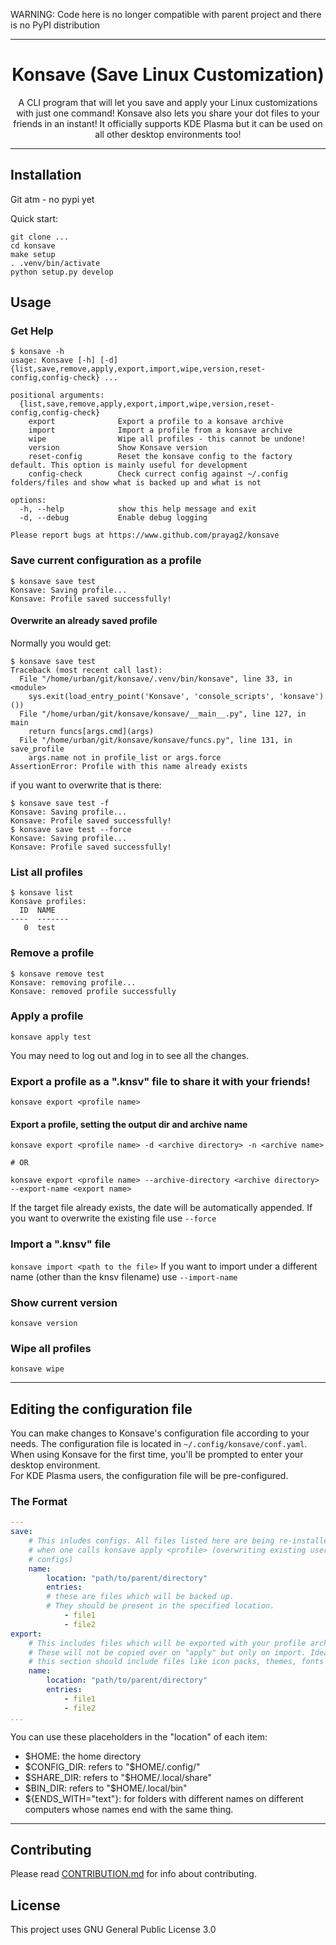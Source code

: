 WARNING: Code here is no longer compatible with parent project and there is no PyPI distribution

---

<h1 align=center> Konsave (Save Linux Customization) </h1>
<p align=center>A CLI program that will let you save and apply your Linux customizations with just one command! Konsave also lets you share your dot files to your friends in an instant! It officially supports KDE Plasma but it can be used on all other desktop environments too!</p>

---

## Installation

Git atm - no pypi yet

Quick start:

```
git clone ...
cd konsave
make setup
. .venv/bin/activate
python setup.py develop
```

## Usage
### Get Help

```
$ konsave -h
usage: Konsave [-h] [-d] {list,save,remove,apply,export,import,wipe,version,reset-config,config-check} ...

positional arguments:
  {list,save,remove,apply,export,import,wipe,version,reset-config,config-check}
    export              Export a profile to a konsave archive
    import              Import a profile from a konsave archive
    wipe                Wipe all profiles - this cannot be undone!
    version             Show Konsave version
    reset-config        Reset the konsave config to the factory default. This option is mainly useful for development
    config-check        Check currect config against ~/.config folders/files and show what is backed up and what is not

options:
  -h, --help            show this help message and exit
  -d, --debug           Enable debug logging

Please report bugs at https://www.github.com/prayag2/konsave
```

### Save current configuration as a profile

```
$ konsave save test
Konsave: Saving profile...
Konsave: Profile saved successfully!
```

#### Overwrite an already saved profile

Normally you would get:

```
$ konsave save test
Traceback (most recent call last):
  File "/home/urban/git/konsave/.venv/bin/konsave", line 33, in <module>
    sys.exit(load_entry_point('Konsave', 'console_scripts', 'konsave')())
  File "/home/urban/git/konsave/konsave/__main__.py", line 127, in main
    return funcs[args.cmd](args)
  File "/home/urban/git/konsave/konsave/funcs.py", line 131, in save_profile
    args.name not in profile_list or args.force
AssertionError: Profile with this name already exists
```

if you want to overwrite that is there:

```
$ konsave save test -f
Konsave: Saving profile...
Konsave: Profile saved successfully!
$ konsave save test --force
Konsave: Saving profile...
Konsave: Profile saved successfully!
```

### List all profiles

```
$ konsave list
Konsave profiles:
  ID  NAME
----  -------
   0  test
```

### Remove a profile
```
$ konsave remove test
Konsave: removing profile...
Konsave: removed profile successfully
```

### Apply a profile
`konsave apply test`

You may need to log out and log in to see all the changes.  

### Export a profile as a ".knsv" file to share it with your friends!
`konsave export <profile name>` 
#### Export a profile, setting the output dir and archive name
```
konsave export <profile name> -d <archive directory> -n <archive name>

# OR

konsave export <profile name> --archive-directory <archive directory> --export-name <export name>
```

If the target file already exists, the date will be automatically appended. If you want to overwrite the existing file use `--force`

### Import a ".knsv" file
`konsave import <path to the file>` 
If you want to import under a different name (other than the knsv filename) use `--import-name`

### Show current version
`konsave version`

### Wipe all profiles
`konsave wipe`

  
---
  

## Editing the configuration file
You can make changes to Konsave's configuration file according to your needs. The configuration file is located in `~/.config/konsave/conf.yaml`.
When using Konsave for the first time, you'll be prompted to enter your desktop environment.  
For KDE Plasma users, the configuration file will be pre-configured.

### The Format
```yaml
---
save:
    # This inludes configs. All files listed here are being re-installed
    # when one calls konsave apply <profile> (overwriting existing user
    # configs)
    name:
        location: "path/to/parent/directory"
        entries: 
        # these are files which will be backed up. 
        # They should be present in the specified location.
            - file1
            - file2
export:
    # This includes files which will be exported with your profile archive.
    # These will not be copied over on "apply" but only on import. Ideally
    # this section should include files like icon packs, themes, fonts
    name:
        location: "path/to/parent/directory"
        entries: 
            - file1
            - file2
...
```
You can use these placeholders in the "location" of each item:
- $HOME: the home directory
- $CONFIG_DIR: refers to "$HOME/.config/"
- $SHARE_DIR: refers to "$HOME/.local/share"
- $BIN_DIR: refers to "$HOME/.local/bin"
- ${ENDS_WITH="text"}: for folders with different names on different computers whose names end with the same thing.


---

## Contributing
Please read [CONTRIBUTION.md](https://github.com/Prayag2/konsave/blob/master/CONTRIBUTION.md) for info about contributing. 

## License
This project uses GNU General Public License 3.0
